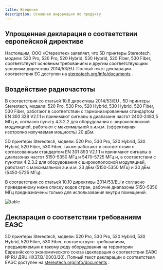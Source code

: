 ```yaml
---
title: Введение
description: Основная информация по продукту
---
```


## Упрощенная декларация о соответствии европейской директиве

Настоящим, ООО «Стереотек» заявляет, что 5D принтеры Stereotech, модели: 520 Pro, 530 Pro, 520 Hybrid, 530 Hybrid, 520 Fiber, 530 Fiber, соответствуют основным требованиям и другим соответствующим условиям директивы 2014/53/EU. Полный текст декларации соответствия ЕС доступен на [stereotech.org/info/documents](stereotech.org/info/documents) .

## Воздействие радиочастоты

В соответствии со статьей 10.8 директивы 2014/53/EU , 5D принтеры Stereotech, модели: 520 Pro, 530 Pro, 520 Hybrid, 530 Hybrid, 520 Fiber, 530 Fiber, работают в соответствии с гармонизированным стандартом EN 300 328 V2.1.1 и принимают сигналы в диапазоне частот 2400-2483,5 МГц и, согласно пункту 4.3.2.2 для оборудования с широкополосной модуляцией, работают с максимальной э.и.и.м. (эффективная изотропно излучаемая мощность) 20 дБм.

5D принтеры Stereotech, модели: 520 Pro, 530 Pro, 520 Hybrid, 530 Hybrid, 520 Fiber, 530 Fiber, также работают в соответствии с согласованным стандартом EN 301 893 V2.1.1 и принимают сигналы в диапазонах частот 5150-5350 МГц и 5470-5725 МГц и, в соответствии с пунктом 4.2.3.2 для оборудования с широкополосной модуляцией, работают с максимальной э.и.и.м. 23 дБм (5150-5350 МГц) и 30 дБм (5450-5725 МГц).

В соответствии со статьей 10.10 директивы 2014/53/EU и согласно приведенному ниже списку кодов стран, рабочие диапазоны 5150–5350 МГц предназначены только для использования внутри помещений.

![table](/docs/ste520/introduction/table.jpg)

## Декларация о соответствии требованиям ЕАЭС

5D принтеры Stereotech, модели: 520 Pro, 530 Pro, 520 Hybrid, 530 Hybrid, 520 Fiber, 530 Fiber, соответствуют требованиям, предъявляемым к такому роду оборудования на территории Евразийского экономического союза (декларация о соответствии ЕАЭС № RU ДRU.НХ37.В.10003/20). Полный текст декларации о соответствия ЕАЭС доступен на [stereotech.org/info/documents](stereotech.org/info/documents) .
